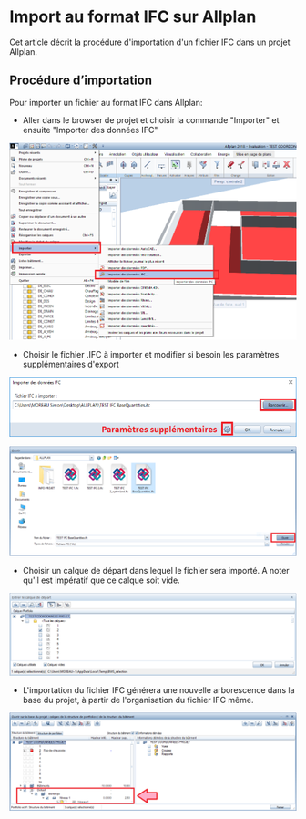 # Import au format IFC sur Allplan

Cet article décrit la procédure d'importation d'un fichier IFC dans un projet Allplan. 

## Procédure d’importation

Pour importer un fichier au format IFC dans Allplan:

* Aller dans le browser de projet et choisir la commande "Importer" et ensuite "Importer des données IFC"

![](/02_Modelisation/00_communs/images/ALLPLANIMP1.png)

* Choisir le fichier .IFC à importer et modifier si besoin les paramètres supplémentaires d'export

![](/02_Modelisation/00_communs/images/ALLPLANIMP3.png)

![](/02_Modelisation/00_communs/images/ALLPLANIMP2.png)

* Choisir un calque de départ dans lequel le fichier sera importé. A noter qu'il est impératif que ce calque soit vide. 

![](/02_Modelisation/00_communs/images/ALLPLANIMP4.png)

* L'importation du fichier IFC générera une nouvelle arborescence dans la base du projet, à partir de l'organisation du fichier IFC même. 

![](/02_Modelisation/00_communs/images/ALLPLANIMP5.png)

